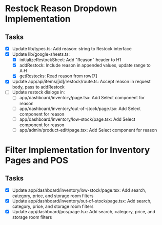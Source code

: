 # Restock Reason Dropdown Implementation

## Tasks
- [x] Update lib/types.ts: Add reason: string to Restock interface
- [x] Update lib/google-sheets.ts:
  - [x] initializeRestockSheet: Add "Reason" header to H1
  - [x] addRestock: Include reason in appended values, update range to A:H
  - [x] getRestocks: Read reason from row[7]
- [x] Update app/api/items/[id]/restock/route.ts: Accept reason in request body, pass to addRestock
- [ ] Update restock dialogs in:
  - [ ] app/dashboard/inventory/page.tsx: Add Select component for reason
  - [ ] app/dashboard/inventory/out-of-stock/page.tsx: Add Select component for reason
  - [ ] app/dashboard/inventory/low-stock/page.tsx: Add Select component for reason
  - [ ] app/admin/product-edit/page.tsx: Add Select component for reason

# Filter Implementation for Inventory Pages and POS

## Tasks
- [x] Update app/dashboard/inventory/low-stock/page.tsx: Add search, category, price, and storage room filters
- [x] Update app/dashboard/inventory/out-of-stock/page.tsx: Add search, category, price, and storage room filters
- [x] Update app/dashboard/pos/page.tsx: Add search, category, price, and storage room filters
